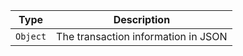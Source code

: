 |   Type   |             Description             |
| :------: | :---------------------------------: |
| `Object` | The transaction information in JSON |
